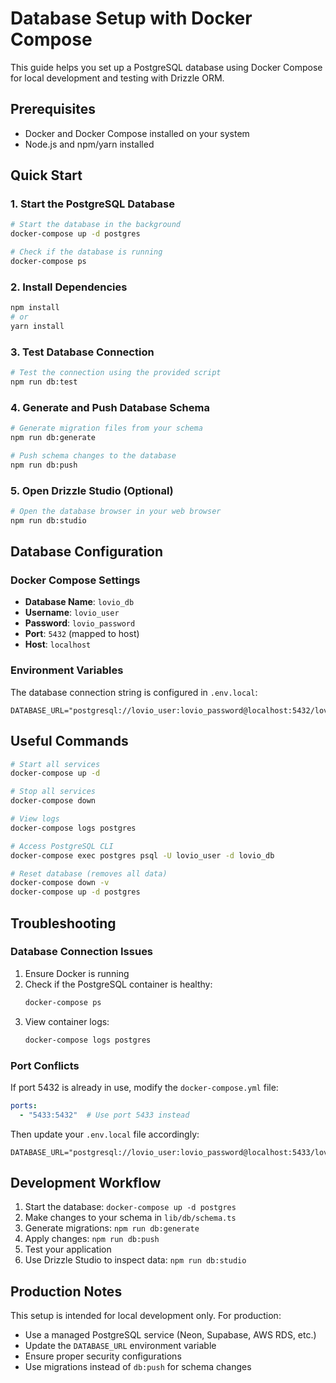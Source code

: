 # Database Setup with Docker Compose

This guide helps you set up a PostgreSQL database using Docker Compose for local development and testing with Drizzle ORM.

## Prerequisites

- Docker and Docker Compose installed on your system
- Node.js and npm/yarn installed

## Quick Start

### 1. Start the PostgreSQL Database

```bash
# Start the database in the background
docker-compose up -d postgres

# Check if the database is running
docker-compose ps
```

### 2. Install Dependencies

```bash
npm install
# or
yarn install
```

### 3. Test Database Connection

```bash
# Test the connection using the provided script
npm run db:test
```

### 4. Generate and Push Database Schema

```bash
# Generate migration files from your schema
npm run db:generate

# Push schema changes to the database
npm run db:push
```

### 5. Open Drizzle Studio (Optional)

```bash
# Open the database browser in your web browser
npm run db:studio
```

## Database Configuration

### Docker Compose Settings

- **Database Name**: `lovio_db`
- **Username**: `lovio_user`
- **Password**: `lovio_password`
- **Port**: `5432` (mapped to host)
- **Host**: `localhost`

### Environment Variables

The database connection string is configured in `.env.local`:

```
DATABASE_URL="postgresql://lovio_user:lovio_password@localhost:5432/lovio_db"
```

## Useful Commands

```bash
# Start all services
docker-compose up -d

# Stop all services
docker-compose down

# View logs
docker-compose logs postgres

# Access PostgreSQL CLI
docker-compose exec postgres psql -U lovio_user -d lovio_db

# Reset database (removes all data)
docker-compose down -v
docker-compose up -d postgres
```

## Troubleshooting

### Database Connection Issues

1. Ensure Docker is running
2. Check if the PostgreSQL container is healthy:
   ```bash
   docker-compose ps
   ```
3. View container logs:
   ```bash
   docker-compose logs postgres
   ```

### Port Conflicts

If port 5432 is already in use, modify the `docker-compose.yml` file:

```yaml
ports:
  - "5433:5432"  # Use port 5433 instead
```

Then update your `.env.local` file accordingly:

```
DATABASE_URL="postgresql://lovio_user:lovio_password@localhost:5433/lovio_db"
```

## Development Workflow

1. Start the database: `docker-compose up -d postgres`
2. Make changes to your schema in `lib/db/schema.ts`
3. Generate migrations: `npm run db:generate`
4. Apply changes: `npm run db:push`
5. Test your application
6. Use Drizzle Studio to inspect data: `npm run db:studio`

## Production Notes

This setup is intended for local development only. For production:

- Use a managed PostgreSQL service (Neon, Supabase, AWS RDS, etc.)
- Update the `DATABASE_URL` environment variable
- Ensure proper security configurations
- Use migrations instead of `db:push` for schema changes